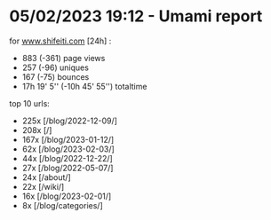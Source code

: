 # 05/02/2023 19:12 - Umami report
for www.shifeiti.com [24h] :

 - 883 (-361) page views
 - 257 (-96) uniques
 - 167 (-75) bounces
 - 17h 19' 5'' (-10h 45' 55'') totaltime


top 10 urls:
 - 225x [/blog/2022-12-09/]
 - 208x [/]
 - 167x [/blog/2023-01-12/]
 - 62x [/blog/2023-02-03/]
 - 44x [/blog/2022-12-22/]
 - 27x [/blog/2022-05-07/]
 - 24x [/about/]
 - 22x [/wiki/]
 - 16x [/blog/2023-02-01/]
 - 8x [/blog/categories/]


